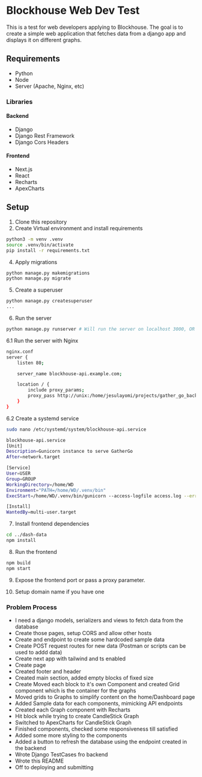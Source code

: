 # Blockhouse Web Dev Test
This is a test for web developers applying to Blockhouse. The goal is to create a simple web application that fetches data from a django app and displays it on different graphs.

## Requirements
- Python
- Node
- Server (Apache, Nginx, etc)

### Libraries
#### Backend
- Django
- Django Rest Framework
- Django Cors Headers

#### Frontend
- Next.js
- React
- Recharts
- ApexCharts


## Setup
1. Clone this repository
2. Create Virtual environment and install requirements
```bash
python3 -m venv .venv
source .venv/bin/activate
pip install -r requirements.txt
```
4. Apply migrations
```bash
python manage.py makemigrations
python manage.py migrate
```

5. Create a superuser
```bash
python manage.py createsuperuser
...
```

6. Run the server
```bash
python manage.py runserver # Will run the server on localhost 3000, OR you can use a proper server
```

6.1 Run the server with Nginx
```bash
nginx.conf
server {
	listen 80;

	server_name blockhouse-api.example.com;

	location / {
		include proxy_params;
		proxy_pass http://unix:/home/jesulayomi/projects/gather_go_backend/gathergo.sock;
	}
}
```

6.2 Create a systemd service
```bash
sudo nano /etc/systemd/system/blockhouse-api.service
```

```bash
blockhouse-api.service
[Unit]
Description=Gunicorn instance to serve GatherGo
After=network.target

[Service]
User=USER
Group=GROUP
WorkingDirectory=/home/WD
Environment="PATH=/home/WD/.venv/bin"
ExecStart=/home/WD/.venv/bin/gunicorn --access-logfile access.log --error-logfile error.log --bind unix:blockhouse.sock -m 007 blockhouse.wsgi

[Install]
WantedBy=multi-user.target
```

7. Install frontend dependencies
```bash
cd ../dash-data
npm install
```

8. Run the frontend
```bash
npm build
npm start
```

9. Expose the frontend port or pass a proxy parameter.

10. Setup domain name if you have one


### Problem Process

- I need a django models, serializers and views to fetch data from the database
- Create those pages, setup CORS and allow other hosts
- Create and endpoint to create some hardcoded sample data
- Create POST request routes for new data (Postman or scripts can be used to addd data)
- Create next app with tailwind and ts enabled
- Create page 
- Created footer and header
- Created main section, added empty blocks of fixed size
- Create Moved each block to it's own Component and created Grid component which is the container for the graphs
- Moved grids to Graphs to simplify content on the home/Dashboard page
- Added Sample data for each components, mimicking API endpoints
- Created each Graph component with Recharts
- Hit block while trying to create CandleStick Graph
- Switched to ApexCharts for CandleStick Graph
- Finished components, checked some responsiveness till satisfied
- Added some more styling to the components
- Added a button to refresh the database using the endpoint created in the backend
- Wrote Django TestCases fro backend
- Wrote this README
- Off to deploying and submitting

